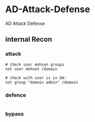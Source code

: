 # AD-Attack-Defense
AD Attack Defense


## internal Recon
### attack
```
# check user mohsen groups
net user mohsen /domain

# check with user is in DA:
net group "domain admin" /domain
```

### defence 
```

```

### bypass 